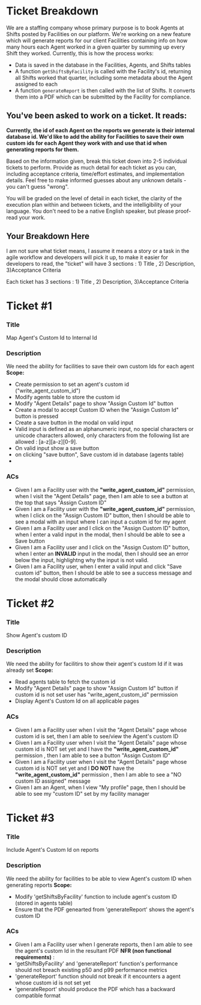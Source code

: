 # Ticket Breakdown

We are a staffing company whose primary purpose is to book Agents at Shifts posted by Facilities on our platform. We're working on a new feature which will generate reports for our client Facilities containing info on how many hours each Agent worked in a given quarter by summing up every Shift they worked. Currently, this is how the process works:

- Data is saved in the database in the Facilities, Agents, and Shifts tables
- A function `getShiftsByFacility` is called with the Facility's id, returning all Shifts worked that quarter, including some metadata about the Agent assigned to each
- A function `generateReport` is then called with the list of Shifts. It converts them into a PDF which can be submitted by the Facility for compliance.

## You've been asked to work on a ticket. It reads:

**Currently, the id of each Agent on the reports we generate is their internal database id. We'd like to add the ability for Facilities to save their own custom ids for each Agent they work with and use that id when generating reports for them.**

Based on the information given, break this ticket down into 2-5 individual tickets to perform. Provide as much detail for each ticket as you can, including acceptance criteria, time/effort estimates, and implementation details. Feel free to make informed guesses about any unknown details - you can't guess "wrong".

You will be graded on the level of detail in each ticket, the clarity of the execution plan within and between tickets, and the intelligibility of your language. You don't need to be a native English speaker, but please proof-read your work.

## Your Breakdown Here

I am not sure what ticket means, I assume it means a story or a task in the agile workflow and developers will pick it up, to make it easier for developers to read, the "ticket" will have 3 sections : 1) Title , 2) Description, 3)Acceptance Criteria

Each ticket has 3 sections : 1) Title , 2) Description, 3)Acceptance Criteria

# Ticket #1

### Title

Map Agent's Custom Id to Internal Id

### Description

We need the ability for facilities to save their own custom Ids for each agent
**Scope:**

- Create permission to set an agent's custom id ("write_agent_custom_id")
- Modify agents table to store the custom id
- Modify "Agent Details" page to show "Assign Custom Id" button
- Create a modal to accept Custom ID when the "Assign Custom Id" button is pressed
- Create a save button in the modal on valid input
- Valid input is defined as an alphanumeric input, no special characters or unicode characters allowed, only characters from the following list are allowed : [a-z][a-z][0-9].
- On valid input show a save button
- on clicking "save button", Save custom id in database (agents table)
-

### ACs

- Given I am a Facility user with the **"write_agent_custom_id"** permission, when I visit the "Agent Details" page, then I am able to see a button at the top that says "Assign Custom ID"
- Given I am a Facility user with the **"write_agent_custom_id"** permission, when I click on the "Assign Custom ID" button, then I should be able to see a modal with an input where I can input a custom id for my agent
- Given I am a Facility user and I click on the "Assign Custom ID" button, when I enter a valid input in the modal, then I should be able to see a Save button
- Given I am a Facility user and I click on the "Assign Custom ID" button, when I enter an **INVALID** input in the modal, then I should see an error below the input, highlightng why the input is not valid.
- Given I am a Facility user, when I enter a valid input and click "Save custom id" button, then I should be able to see a success message and the modal should close automatically

# Ticket #2

### Title

Show Agent's custom ID

### Description

We need the ability for facilitirs to show their agent's custom Id if it was already set
**Scope:**

- Read agents table to fetch the custom id
- Modify "Agent Details" page to show "Assign Custom Id" button if custom id is not set user has "write_agent_custom_id" permission
- Display Agent's Custom Id on all applicable pages

### ACs

- Given I am a Facility user when I visit the "Agent Details" page whose custom id is set, then I am able to see/view the Agent's custom ID
- Given I am a Facility user when I visit the "Agent Details" page whose custom id is NOT set yet and I have the **"write_agent_custom_id"** permission , then I am able to see a button "Assign Custom ID"
- Given I am a Facility user when I visit the "Agent Details" page whose custom id is NOT set yet and I **DO NOT** have the **"write_agent_custom_id"** permission , then I am able to see a "NO custom ID assigned" message
- Given I am an Agent, when I view "My profile" page, then I should be able to see my "custom ID" set by my facility manager

# Ticket #3

### Title

Include Agent's Custom Id on reports

### Description

We need the ability for facilities to be able to view Agent's custom ID when generating reports
**Scope:**

- Modify 'getShiftsByFacility' function to include agent's custom ID (stored in agents table)
- Ensure that the PDF genearted from 'generateReport' shows the agent's custom ID

### ACs

- Given I am a Facility user when I generate reports, then I am able to see the agent's custom Id in the resultant PDF
  **NFR (non functional requirements)** :
- 'getShiftsByFacility' and 'generateReport' function's performance should not breach existing p50 and p99 performance metrics
- 'generateReport' function should not break if it encounters a agent whose custom id is not set yet
- 'generateReport' should produce the PDF which has a backward compatible format
